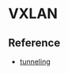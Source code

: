 # VXLAN



## Reference

- [tunneling](https://www.cloudflare.com/zh-cn/learning/network-layer/what-is-tunneling/)